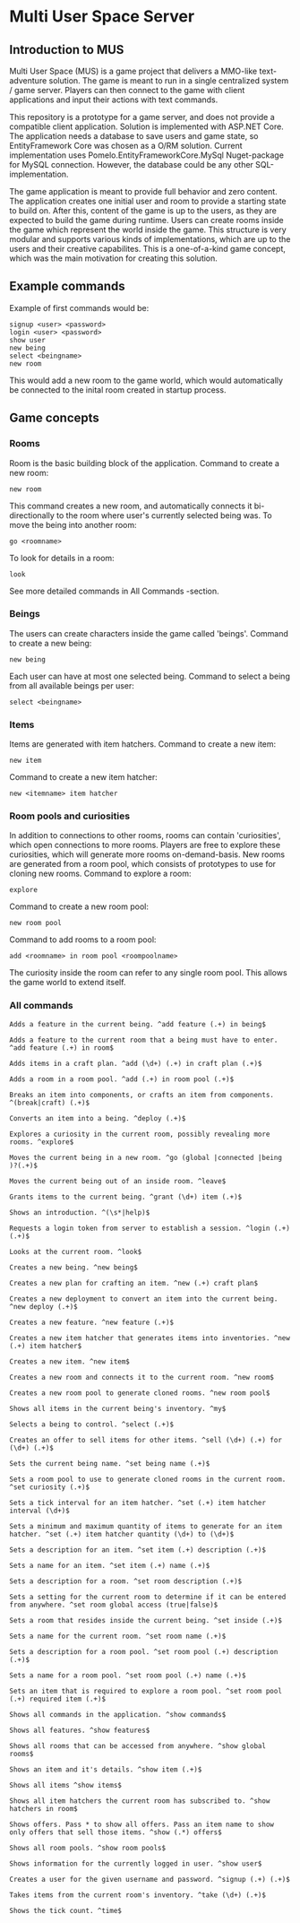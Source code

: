 # Multi User Space Server

## Introduction to MUS

Multi User Space (MUS) is a game project that delivers a MMO-like text-adventure solution.
The game is meant to run in a single centralized system / game server.
Players can then connect to the game with client applications and input their actions with text commands.

This repository is a prototype for a game server, and does not provide a compatible client application.
Solution is implemented with ASP.NET Core.
The application needs a database to save users and game state, so EntityFramework Core was chosen as a O/RM solution.
Current implementation uses Pomelo.EntityFrameworkCore.MySql Nuget-package for MySQL connection.
However, the database could be any other SQL-implementation.

The game application is meant to provide full behavior and zero content.
The application creates one initial user and room to provide a starting state to build on.
After this, content of the game is up to the users, as they are expected to build the game during runtime.
Users can create rooms inside the game which represent the world inside the game.
This structure is very modular and supports various kinds of implementations, which are up to the users and their creative capabilites.
This is a one-of-a-kind game concept, which was the main motivation for creating this solution.

## Example commands

Example of first commands would be:

```
signup <user> <password>
login <user> <password>
show user
new being
select <beingname>
new room
```

This would add a new room to the game world, which would automatically be connected to the inital room created in startup process.

## Game concepts

### Rooms

Room is the basic building block of the application.
Command to create a new room:

```
new room
```

This command creates a new room, and automatically connects it bi-directionally to the room where user's currently selected being was.
To move the being into another room:

```
go <roomname>
```

To look for details in a room:

```
look
```

See more detailed commands in All Commands -section.

### Beings

The users can create characters inside the game called 'beings'.
Command to create a new being:

```
new being
```

Each user can have at most one selected being. Command to select a being from all available beings per user:

```
select <beingname>
```

### Items

Items are generated with item hatchers.
Command to create a new item:

```
new item
```

Command to create a new item hatcher:

```
new <itemname> item hatcher
```

### Room pools and curiosities

In addition to connections to other rooms, rooms can contain 'curiosities', which open connections to more rooms.
Players are free to explore these curiosities, which will generate more rooms on-demand-basis.
New rooms are generated from a room pool, which consists of prototypes to use for cloning new rooms.
Command to explore a room:

```
explore
```

Command to create a new room pool:

```
new room pool
```

Command to add rooms to a room pool:

```
add <roomname> in room pool <roompoolname>
```

The curiosity inside the room can refer to any single room pool.
This allows the game world to extend itself.

### All commands

```
Adds a feature in the current being. ^add feature (.+) in being$

Adds a feature to the current room that a being must have to enter. ^add feature (.+) in room$

Adds items in a craft plan. ^add (\d+) (.+) in craft plan (.+)$

Adds a room in a room pool. ^add (.+) in room pool (.+)$

Breaks an item into components, or crafts an item from components. ^(break|craft) (.+)$

Converts an item into a being. ^deploy (.+)$

Explores a curiosity in the current room, possibly revealing more rooms. ^explore$

Moves the current being in a new room. ^go (global |connected |being )?(.+)$

Moves the current being out of an inside room. ^leave$

Grants items to the current being. ^grant (\d+) item (.+)$

Shows an introduction. ^(\s*|help)$

Requests a login token from server to establish a session. ^login (.+) (.+)$

Looks at the current room. ^look$

Creates a new being. ^new being$

Creates a new plan for crafting an item. ^new (.+) craft plan$

Creates a new deployment to convert an item into the current being. ^new deploy (.+)$

Creates a new feature. ^new feature (.+)$

Creates a new item hatcher that generates items into inventories. ^new (.+) item hatcher$

Creates a new item. ^new item$

Creates a new room and connects it to the current room. ^new room$

Creates a new room pool to generate cloned rooms. ^new room pool$

Shows all items in the current being's inventory. ^my$

Selects a being to control. ^select (.+)$

Creates an offer to sell items for other items. ^sell (\d+) (.+) for (\d+) (.+)$

Sets the current being name. ^set being name (.+)$

Sets a room pool to use to generate cloned rooms in the current room. ^set curiosity (.+)$

Sets a tick interval for an item hatcher. ^set (.+) item hatcher interval (\d+)$

Sets a minimum and maximum quantity of items to generate for an item hatcher. ^set (.+) item hatcher quantity (\d+) to (\d+)$

Sets a description for an item. ^set item (.+) description (.+)$

Sets a name for an item. ^set item (.+) name (.+)$

Sets a description for a room. ^set room description (.+)$

Sets a setting for the current room to determine if it can be entered from anywhere. ^set room global access (true|false)$

Sets a room that resides inside the current being. ^set inside (.+)$

Sets a name for the current room. ^set room name (.+)$

Sets a description for a room pool. ^set room pool (.+) description (.+)$

Sets a name for a room pool. ^set room pool (.+) name (.+)$

Sets an item that is required to explore a room pool. ^set room pool (.+) required item (.+)$

Shows all commands in the application. ^show commands$

Shows all features. ^show features$

Shows all rooms that can be accessed from anywhere. ^show global rooms$

Shows an item and it's details. ^show item (.+)$

Shows all items ^show items$

Shows all item hatchers the current room has subscribed to. ^show hatchers in room$

Shows offers. Pass * to show all offers. Pass an item name to show only offers that sell those items. ^show (.*) offers$

Shows all room pools. ^show room pools$

Shows information for the currently logged in user. ^show user$

Creates a user for the given username and password. ^signup (.+) (.+)$

Takes items from the current room's inventory. ^take (\d+) (.+)$

Shows the tick count. ^time$
```
